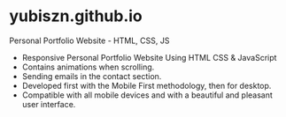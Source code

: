 # yubiszn.github.io
Personal Portfolio Website - HTML, CSS, JS


- Responsive Personal Portfolio Website Using HTML CSS & JavaScript
- Contains animations when scrolling.
- Sending emails in the contact section.
- Developed first with the Mobile First methodology, then for desktop.
- Compatible with all mobile devices and with a beautiful and pleasant user interface.
